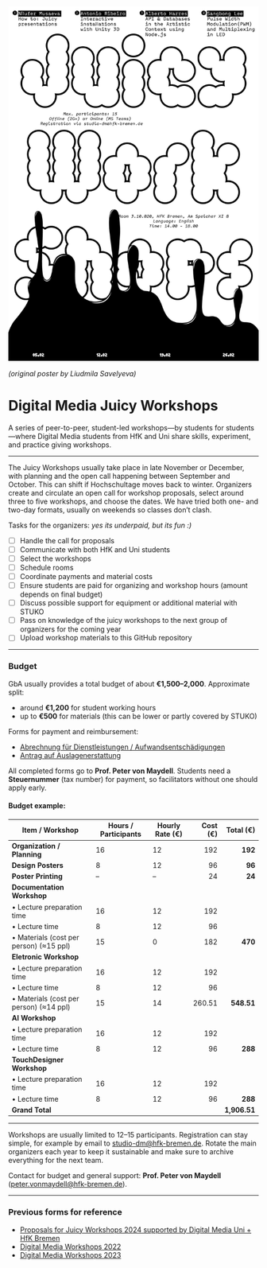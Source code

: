 
![](./v1/DM_JUICY_WORKSHOPS_small.png)

*(original poster by Liudmila Savelyeva)*

# Digital Media Juicy Workshops

A series of peer-to-peer, student-led workshops—by students for students—where Digital Media students from HfK and Uni share skills, experiment, and practice giving workshops.

---

The Juicy Workshops usually take place in late November or December, with planning and the open call happening between September and October. This can shift if Hochschultage moves back to winter. Organizers create and circulate an open call for workshop proposals, select around three to five workshops, and choose the dates. We have tried both one- and two-day formats, usually on weekends so classes don’t clash.

Tasks for the organizers: *yes its underpaid, but its fun :)*

* [ ] Handle the call for proposals
* [ ] Communicate with both HfK and Uni students
* [ ] Select the workshops
* [ ] Schedule rooms
* [ ] Coordinate payments and material costs
* [ ] Ensure students are paid for organizing and workshop hours (amount depends on final budget)
* [ ] Discuss possible support for equipment or additional material with STUKO
* [ ] Pass on knowledge of the juicy workshops to the next group of organizers for the coming year
* [ ] Upload workshop materials to this GitHub repository

---

### Budget

GbA usually provides a total budget of about **€1,500–2,000**.
Approximate split:

* around **€1,200** for student working hours
* up to **€500** for materials (this can be lower or partly covered by STUKO)

Forms for payment and reimbursement:

* [Abrechnung für Dienstleistungen / Aufwandsentschädigungen](https://portal.hfk-bremen.de/startseite/docs/formulare/Allgemein/Abrechnung%20f%C3%BCr%20Dienstleistungen%20Aufwandsentsch%C3%A4digungen%20ab%2001.02.2025.pdf)
* [Antrag auf Auslagenerstattung](https://portal.hfk-bremen.de/startseite/docs/formulare/Allgemein/Antrag%20auf%20Auslagenerstattung.pdf)

All completed forms go to **Prof. Peter von Maydell**.
Students need a **Steuernummer** (tax number) for payment, so facilitators without one should apply early.

#### Budget example:

| Item / Workshop                        | Hours / Participants | Hourly Rate (€) | Cost (€) | Total (€) |
|-----------------------------------------|----------------------|-----------------|---------:|---------:|
| **Organization / Planning**             | 16                  | 12              | 192     | **192** |
| **Design Posters**                       | 8                   | 12              | 96      | **96** |
| **Poster Printing**                       | –                   | –               | 24      | **24** |
| **Documentation Workshop** |                      |                 |         |         |
| • Lecture preparation time               | 16                  | 12              | 192     |         |
| • Lecture time                            | 8                   | 12              | 96      |         |
| • Materials (cost per person) (≈15 ppl)   | 15                 | 0               | 182     | **470** |
| **Eletronic Workshop**         |                      |                 |         |         |
| • Lecture preparation time               | 16                  | 12              | 192     |         |
| • Lecture time                            | 8                   | 12              | 96      |         |
| • Materials (cost per person) (≈14 ppl)   | 15                 | 14              | 260.51  | **548.51** |
| **AI Workshop**             |                      |                 |         |         |
| • Lecture preparation time               | 16                  | 12              | 192     |         |
| • Lecture time                            | 8                   | 12              | 96      | **288** |
| **TouchDesigner Workshop**     |                      |                 |         |         |
| • Lecture preparation time               | 16                  | 12              | 192     |         |
| • Lecture time                            | 8                   | 12              | 96      | **288** |
| **Grand Total**                          |                      |                 |         | **1,906.51** |


---

Workshops are usually limited to 12–15 participants. Registration can stay simple, for example by email to [studio-dm@hfk-bremen.de](mailto:studio-dm@hfk-bremen.de). Rotate the main organizers each year to keep it sustainable and make sure to archive everything for the next team.

Contact for budget and general support: **Prof. Peter von Maydell** ([peter.vonmaydell@hfk-bremen.de](mailto:peter.vonmaydell@hfk-bremen.de)).

---

### Previous forms for reference

- [Proposals for Juicy Workshops 2024 supported by Digital Media Uni + HfK Bremen](https://forms.office.com/Pages/ResponsePage.aspx?id=72nnCfA49Eyp4hlMzNJHYUdBgION1GhJgHNRiWOAz-pUQkg4RldCTlc0MVBXOUlWSExVUUhOMlQ2VS4u)
- [Digital Media Workshops 2022](https://forms.office.com/Pages/ResponsePage.aspx?id=72nnCfA49Eyp4hlMzNJHYeXNxqdY5w9BhVBAIS4p029UQkxVRVFDMUZYSjlXOFpKQkw5NTFMWlVXQi4u)
- [Digital Media Workshops 2023](https://forms.office.com/Pages/ResponsePage.aspx?id=72nnCfA49Eyp4hlMzNJHYUdBgION1GhJgHNRiWOAz-pUN0RGNU1QME0xSTRUQUtTUklTVVpOTjM1TS4u)

